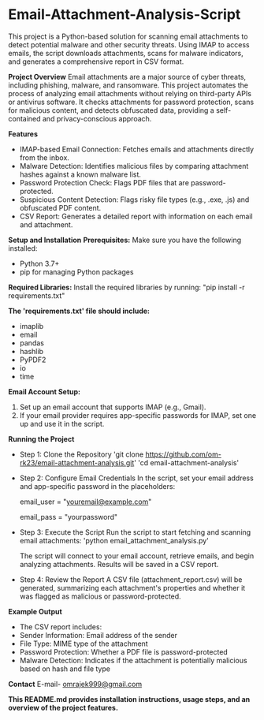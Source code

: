 # Email-Attachment-Analysis-Script

This project is a Python-based solution for scanning email attachments to detect potential malware and other security threats. Using IMAP to access emails, the script downloads attachments, scans for malware indicators, and generates a comprehensive report in CSV format.


**Project Overview**
Email attachments are a major source of cyber threats, including phishing, malware, and ransomware. This project automates the process of analyzing email attachments without relying on third-party APIs or antivirus software. It checks attachments for password protection, scans for malicious content, and detects obfuscated data, providing a self-contained and privacy-conscious approach.


**Features**
* IMAP-based Email Connection: Fetches emails and attachments directly from the inbox.
* Malware Detection: Identifies malicious files by comparing attachment hashes against a known
  malware list.
* Password Protection Check: Flags PDF files that are password-protected.
* Suspicious Content Detection: Flags risky file types (e.g., .exe, .js) and obfuscated PDF content.
* CSV Report: Generates a detailed report with information on each email and attachment.


**Setup and Installation**
**Prerequisites:**
Make sure you have the following installed:
* Python 3.7+
* pip for managing Python packages


**Required Libraries:**
Install the required libraries by running: "pip install -r requirements.txt"


**The 'requirements.txt' file should include:**
* imaplib
* email
* pandas
* hashlib
* PyPDF2
* io
* time


**Email Account Setup:**
1. Set up an email account that supports IMAP (e.g., Gmail).
2. If your email provider requires app-specific passwords for IMAP, set one up and use it in the
   script.


**Running the Project**
* Step 1: Clone the Repository
  'git clone https://github.com/om-rk23/email-attachment-analysis.git'
  'cd email-attachment-analysis'

* Step 2: Configure Email Credentials
  In the script, set your email address and app-specific password in the placeholders:

  email_user = "youremail@example.com"

  email_pass = "yourpassword"

* Step 3: Execute the Script
  Run the script to start fetching and scanning email attachments:
  'python email_attachment_analysis.py'

  The script will connect to your email account, retrieve emails, and begin analyzing attachments.
  Results will be saved in a CSV report.

* Step 4: Review the Report
  A CSV file (attachment_report.csv) will be generated, summarizing each attachment's properties
  and whether it was flagged as malicious or password-protected.


**Example Output**
* The CSV report includes:
* Sender Information: Email address of the sender
* File Type: MIME type of the attachment
* Password Protection: Whether a PDF file is password-protected
* Malware Detection: Indicates if the attachment is potentially malicious based on hash and file
  type


**Contact**
E-mail- omrajek999@gmail.com


**This README.md provides installation instructions, usage steps, and an overview of the project features.**
